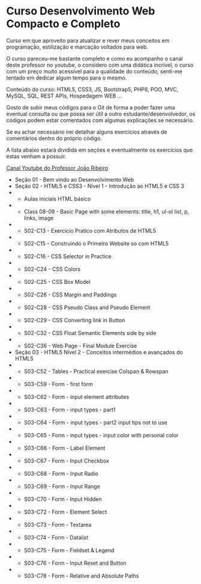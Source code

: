 # Curso Desenvolvimento Web Compacto e Completo

Curso em que aproveito para atualizar e rever meus conceitos em programação, estilização e marcação voltados para web.

O curso pareceu-me bastante completo e como eu acompanho o canal deste professor no youtube, o considero com uma didática incrível, o curso com um preço muito acessível para a qualidade do conteúdo, senti-me tentado em dedicar algum tempo para o mesmo.

Conteúdo do curso: HTML5, CSS3, JS, Bootstrap5, PHP8, POO, MVC, MySQL, SQL, REST APIs, Hospedagem WEB ...

Gosto de subir meus códigos para o Git de forma a poder fazer uma eventual consulta ou que possa ser útil a outro estudante/desenvolvedor, os códigos podem estar comentados com algumas explicações se necessário. 

Se eu achar necessário irei detalhar alguns exercícios através de comentários dentro do próprio código.

A lista abaixo estará dividida em seções e eventualmente os exercícios que estas venham a possuir.

<a href="https://www.youtube.com/@JLDRPT">Canal Youtube do Professor João Ribeiro </a>


- Seção 01 - Bem vindo ao Desenvolvimento Web
- Seção 02 - HTML5 e CSS3 - Nível 1 - Introdução ao HTML5 e CSS 3
 - - Aulas iniciais HTML básico
 - - Class 08-09 - Basic Page with some elements: title, h1, ul-ol list, p, links, image
 - - S02-C13 - Exercicio Pratico com Atributos de HTML5
 - - S02-C15 - Construindo o Primeiro Website so com HTML5
 - - S02-C16 - CSS Selector in Practice
 - - S02-C24 - CSS Colors
 - - S02-C25 - CSS Box Model
 - - S02-C26 - CSS Margin and Paddings
 - - S02-C28 - CSS Pseudo Class and Pseudo Element
 - - S02-C29 - CSS Converting link in Button
 - - S02-C32 - CSS Float Semantic Elements side by side
 - - S02-C36 - Web Page - Final Module Exercise
 - Seção 03 - HTML5 Nível 2 - Conceitos intermédios e avançados do HTML5 
 - - S03-C52 - Tables - Practical exercise Colspan & Rowspan
 - - S03-C59 - Form - first form
 - - S03-C62 - Form - input element attributes
 - - S03-C63 - Form - input types - part1
 - - S03-C64 - Form - input types - part2 input tips not to use
 - - S03-C65 - Form - input types - input color with personal color
 - - S03-C66 - Form - Label Element
 - - S03-C67 - Form - Input Checkbox
 - - S03-C68 - Form - Input Radio
 - - S03-C69 - Form - Input Range
 - - S03-C70 - Form - Input Hidden
 - - S03-C72 - Form - Element Select
 - - S03-C73 - Form - Textarea
 - - S03-C74 - Form - Datalist
 - - S03-C75 - Form - Fieldset & Legend
 - - S03-C76 - Form - Input Reset and Button
 - - S03-C78 - Form - Relative and Absolute Paths
 